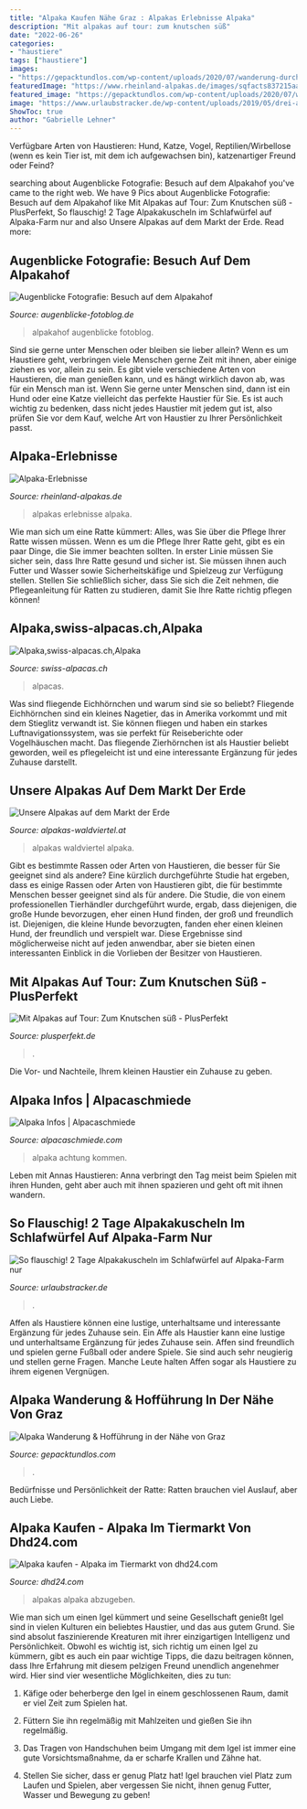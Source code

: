 ```yaml
---
title: "Alpaka Kaufen Nähe Graz : Alpakas Erlebnisse Alpaka"
description: "Mit alpakas auf tour: zum knutschen süß"
date: "2022-06-26"
categories:
- "haustiere"
tags: ["haustiere"]
images:
- "https://gepacktundlos.com/wp-content/uploads/2020/07/wanderung-durch-den-wald-raab.jpg"
featuredImage: "https://www.rheinland-alpakas.de/images/sqfacts837215aa821251d04.jpg"
featured_image: "https://gepacktundlos.com/wp-content/uploads/2020/07/wanderung-durch-den-wald-raab.jpg"
image: "https://www.urlaubstracker.de/wp-content/uploads/2019/05/drei-alpaka.jpg"
ShowToc: true
author: "Gabrielle Lehner"
---
```



Verfügbare Arten von Haustieren: Hund, Katze, Vogel, Reptilien/Wirbellose (wenn es kein Tier ist, mit dem ich aufgewachsen bin), katzenartiger Freund oder Feind?

	

		
searching about Augenblicke Fotografie: Besuch auf dem Alpakahof you've came to the right web. We have 9 Pics about Augenblicke Fotografie: Besuch auf dem Alpakahof like Mit Alpakas auf Tour: Zum Knutschen süß - PlusPerfekt, So flauschig! 2 Tage Alpakakuscheln im Schlafwürfel auf Alpaka-Farm nur and also Unsere Alpakas auf dem Markt der Erde. Read more:
		
    
## Augenblicke Fotografie: Besuch Auf Dem Alpakahof

<img loading=lazy src="https://1.bp.blogspot.com/-KEgO_jV8FMk/XWQvOUpPCCI/AAAAAAAAPhk/fjOqnSmLqKUrTSKH3bjmw1QdqiI-BFAeQCLcBGAs/s1600/V11.jpg" onerror="this.onerror=null;this.src='https://tse2.mm.bing.net/th?id=OIP.GlzwioqbgB8IVHfCxGY7DgHaE8&amp;pid=15.1';" alt="Augenblicke Fotografie: Besuch auf dem Alpakahof">

_Source: augenblicke-fotoblog.de_

>alpakahof augenblicke fotoblog. 

	

Sind sie gerne unter Menschen oder bleiben sie lieber allein?
Wenn es um Haustiere geht, verbringen viele Menschen gerne Zeit mit ihnen, aber einige ziehen es vor, allein zu sein. Es gibt viele verschiedene Arten von Haustieren, die man genießen kann, und es hängt wirklich davon ab, was für ein Mensch man ist. Wenn Sie gerne unter Menschen sind, dann ist ein Hund oder eine Katze vielleicht das perfekte Haustier für Sie. Es ist auch wichtig zu bedenken, dass nicht jedes Haustier mit jedem gut ist, also prüfen Sie vor dem Kauf, welche Art von Haustier zu Ihrer Persönlichkeit passt.

    
## Alpaka-Erlebnisse

<img loading=lazy src="https://www.rheinland-alpakas.de/images/sqfacts837215aa821251d04.jpg" onerror="this.onerror=null;this.src='https://tse3.mm.bing.net/th?id=OIP.NZOtK0ieEY82QfF77gyHQQAAAA&amp;pid=15.1';" alt="Alpaka-Erlebnisse">

_Source: rheinland-alpakas.de_

>alpakas erlebnisse alpaka. 

	

Wie man sich um eine Ratte kümmert: Alles, was Sie über die Pflege Ihrer Ratte wissen müssen.
Wenn es um die Pflege Ihrer Ratte geht, gibt es ein paar Dinge, die Sie immer beachten sollten. In erster Linie müssen Sie sicher sein, dass Ihre Ratte gesund und sicher ist. Sie müssen ihnen auch Futter und Wasser sowie Sicherheitskäfige und Spielzeug zur Verfügung stellen. Stellen Sie schließlich sicher, dass Sie sich die Zeit nehmen, die Pflegeanleitung für Ratten zu studieren, damit Sie Ihre Ratte richtig pflegen können!

    
## Alpaka,swiss-alpacas.ch,Alpaka

<img loading=lazy src="https://swiss-alpacas.ch/var/m_9/95/958/22204/661635-56d913bf7fc8782dffff92e8ffa86322.jpg" onerror="this.onerror=null;this.src='https://tse3.mm.bing.net/th?id=OIP.1cTR1vC9sGXvtcyxhvPayQAAAA&amp;pid=15.1';" alt="Alpaka,swiss-alpacas.ch,Alpaka">

_Source: swiss-alpacas.ch_

>alpacas. 

	

Was sind fliegende Eichhörnchen und warum sind sie so beliebt?
Fliegende Eichhörnchen sind ein kleines Nagetier, das in Amerika vorkommt und mit dem Stieglitz verwandt ist. Sie können fliegen und haben ein starkes Luftnavigationssystem, was sie perfekt für Reiseberichte oder Vogelhäuschen macht. Das fliegende Zierhörnchen ist als Haustier beliebt geworden, weil es pflegeleicht ist und eine interessante Ergänzung für jedes Zuhause darstellt.

    
## Unsere Alpakas Auf Dem Markt Der Erde

<img loading=lazy src="http://alpakas-waldviertel.at/wp-content/uploads/Alpaka7.jpg" onerror="this.onerror=null;this.src='https://tse1.mm.bing.net/th?id=OIP.dEVuQJvEyy4ivRAJs8k8lQHaFj&amp;pid=15.1';" alt="Unsere Alpakas auf dem Markt der Erde">

_Source: alpakas-waldviertel.at_

>alpakas waldviertel alpaka. 

	

Gibt es bestimmte Rassen oder Arten von Haustieren, die besser für Sie geeignet sind als andere?
Eine kürzlich durchgeführte Studie hat ergeben, dass es einige Rassen oder Arten von Haustieren gibt, die für bestimmte Menschen besser geeignet sind als für andere. Die Studie, die von einem professionellen Tierhändler durchgeführt wurde, ergab, dass diejenigen, die große Hunde bevorzugen, eher einen Hund finden, der groß und freundlich ist. Diejenigen, die kleine Hunde bevorzugten, fanden eher einen kleinen Hund, der freundlich und verspielt war. Diese Ergebnisse sind möglicherweise nicht auf jeden anwendbar, aber sie bieten einen interessanten Einblick in die Vorlieben der Besitzer von Haustieren.

    
## Mit Alpakas Auf Tour: Zum Knutschen Süß - PlusPerfekt

<img loading=lazy src="https://i1.wp.com/www.plusperfekt.de/wp-content/uploads/2018/04/alpakas_braun_und_weiss_franz_trenkle_allgaeu-alpaka.jpg?fit=840%2C560&amp;ssl=1" onerror="this.onerror=null;this.src='https://tse1.mm.bing.net/th?id=OIP.HPPPjrz5rm-PV9_9Pgl66wHaE8&amp;pid=15.1';" alt="Mit Alpakas auf Tour: Zum Knutschen süß - PlusPerfekt">

_Source: plusperfekt.de_

>. 

	

Die Vor- und Nachteile, Ihrem kleinen Haustier ein Zuhause zu geben.

    
## Alpaka Infos | Alpacaschmiede

<img loading=lazy src="http://youdesk.de/Alpakaschmiede/wp-content/uploads/2011/07/IMG_2054-1024x682.jpg" onerror="this.onerror=null;this.src='https://tse4.mm.bing.net/th?id=OIP._pCJwCF1OUtXGhImnkx-jQHaE7&amp;pid=15.1';" alt="Alpaka Infos | Alpacaschmiede">

_Source: alpacaschmiede.com_

>alpaka achtung kommen. 

	

Leben mit Annas Haustieren: Anna verbringt den Tag meist beim Spielen mit ihren Hunden, geht aber auch mit ihnen spazieren und geht oft mit ihnen wandern.

    
## So Flauschig! 2 Tage Alpakakuscheln Im Schlafwürfel Auf Alpaka-Farm Nur

<img loading=lazy src="https://www.urlaubstracker.de/wp-content/uploads/2019/05/drei-alpaka.jpg" onerror="this.onerror=null;this.src='https://tse3.mm.bing.net/th?id=OIP.5Fu2_3C2ZH3rniwzCvBIVQHaHa&amp;pid=15.1';" alt="So flauschig! 2 Tage Alpakakuscheln im Schlafwürfel auf Alpaka-Farm nur">

_Source: urlaubstracker.de_

>. 

	

Affen als Haustiere können eine lustige, unterhaltsame und interessante Ergänzung für jedes Zuhause sein.
Ein Affe als Haustier kann eine lustige und unterhaltsame Ergänzung für jedes Zuhause sein. Affen sind freundlich und spielen gerne Fußball oder andere Spiele. Sie sind auch sehr neugierig und stellen gerne Fragen. Manche Leute halten Affen sogar als Haustiere zu ihrem eigenen Vergnügen.

    
## Alpaka Wanderung &amp; Hofführung In Der Nähe Von Graz

<img loading=lazy src="https://gepacktundlos.com/wp-content/uploads/2020/07/wanderung-durch-den-wald-raab.jpg" onerror="this.onerror=null;this.src='https://tse2.mm.bing.net/th?id=OIP.lhq_0icIrXNZcclD0Ql0wgHaE8&amp;pid=15.1';" alt="Alpaka Wanderung &amp; Hofführung in der Nähe von Graz">

_Source: gepacktundlos.com_

>. 

	

Bedürfnisse und Persönlichkeit der Ratte: Ratten brauchen viel Auslauf, aber auch Liebe.

    
## Alpaka Kaufen - Alpaka Im Tiermarkt Von Dhd24.com

<img loading=lazy src="https://bild8.qimage.de/alpakas-abzugeben-foto-bild-123078708.jpg" onerror="this.onerror=null;this.src='https://tse2.mm.bing.net/th?id=OIP.79WrUD1Gzz97ZkHFRNYkkQHaE8&amp;pid=15.1';" alt="Alpaka kaufen - Alpaka im Tiermarkt von dhd24.com">

_Source: dhd24.com_

>alpakas alpaka abzugeben. 

	

Wie man sich um einen Igel kümmert und seine Gesellschaft genießt
Igel sind in vielen Kulturen ein beliebtes Haustier, und das aus gutem Grund. Sie sind absolut faszinierende Kreaturen mit ihrer einzigartigen Intelligenz und Persönlichkeit. Obwohl es wichtig ist, sich richtig um einen Igel zu kümmern, gibt es auch ein paar wichtige Tipps, die dazu beitragen können, dass Ihre Erfahrung mit diesem pelzigen Freund unendlich angenehmer wird. Hier sind vier wesentliche Möglichkeiten, dies zu tun:
1) Käfige oder beherberge den Igel in einem geschlossenen Raum, damit er viel Zeit zum Spielen hat.

2) Füttern Sie ihn regelmäßig mit Mahlzeiten und gießen Sie ihn regelmäßig.

3) Das Tragen von Handschuhen beim Umgang mit dem Igel ist immer eine gute Vorsichtsmaßnahme, da er scharfe Krallen und Zähne hat.

4) Stellen Sie sicher, dass er genug Platz hat! Igel brauchen viel Platz zum Laufen und Spielen, aber vergessen Sie nicht, ihnen genug Futter, Wasser und Bewegung zu geben!


